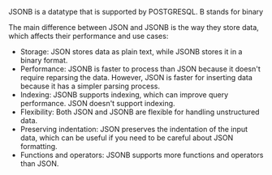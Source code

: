 JSONB is a datatype that is supported by POSTGRESQL.
B stands for binary

The main difference between JSON and JSONB is the way they store data, which affects their performance and use cases: 
- Storage: JSON stores data as plain text, while JSONB stores it in a binary format. 
- Performance: JSONB is faster to process than JSON because it doesn't require reparsing the data. However, JSON is faster for inserting data because it has a simpler parsing process. 
- Indexing: JSONB supports indexing, which can improve query performance. JSON doesn't support indexing. 
- Flexibility: Both JSON and JSONB are flexible for handling unstructured data. 
- Preserving indentation: JSON preserves the indentation of the input data, which can be useful if you need to be careful about JSON formatting. 
- Functions and operators: JSONB supports more functions and operators than JSON.